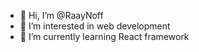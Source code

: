 - 👋 Hi, I’m @RaayNoff
- 👀 I’m interested in web development
- 🌱 I’m currently learning React framework

<!---
RaayNoff/RaayNoff is a ✨ special ✨ repository because its `README.md` (this file) appears on your GitHub profile.
You can click the Preview link to take a look at your changes.
--->

